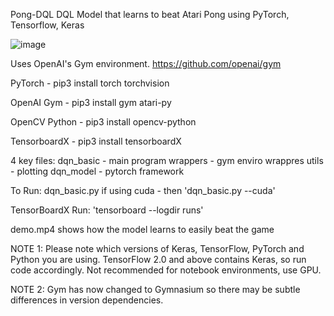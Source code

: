 Pong-DQL
DQL Model that learns to beat Atari Pong using PyTorch, Tensorflow, Keras

![image](https://github.com/VarunSunderRajan/Pong-DQL-Machine-Learning/assets/47671400/0a8d9f7d-2f9f-4f95-b5aa-03661be11e07)


Uses OpenAI's Gym environment. https://github.com/openai/gym

PyTorch - pip3 install torch torchvision

OpenAI Gym - pip3 install gym atari-py

OpenCV Python - pip3 install opencv-python

TensorboardX - pip3 install tensorboardX

4 key files: dqn_basic - main program wrappers - gym enviro wrappres utils - plotting dqn_model - pytorch framework

To Run: dqn_basic.py if using cuda - then 'dqn_basic.py --cuda'

TensorBoardX Run: 'tensorboard --logdir runs'

demo.mp4 shows how the model learns to easily beat the game

NOTE 1: Please note which versions of Keras, TensorFlow, PyTorch and Python you are using. TensorFlow 2.0 and above contains Keras, so run code accordingly. Not recommended for notebook environments, use GPU.

NOTE 2: Gym has now changed to Gymnasium so there may be subtle differences in version dependencies.
